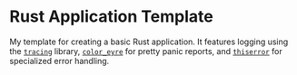 # Rust Application Template

My template for creating a basic Rust application. It features
logging using the [`tracing`](https://crates.io/crates/tracing) library,
[`color_eyre`](https://crates.io/crates/color_eyre) for pretty panic reports,
and [`thiserror`](https://crates.io/crates/thiserror) for specialized error handling.
